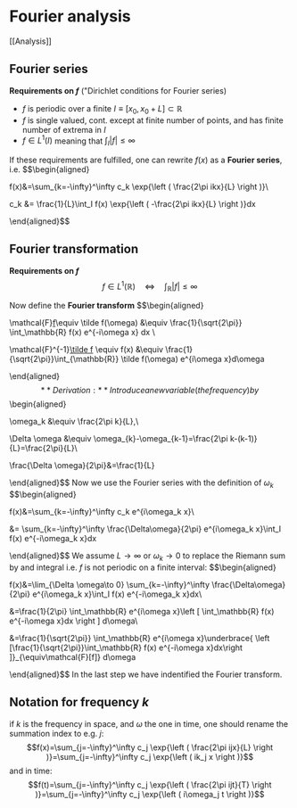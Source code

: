 # Fourier analysis
[[Analysis]]

## Fourier series

**Requirements on $f$** ("Dirichlet conditions for Fourier series)
 - $f$ is periodic over a finite $I\equiv[x_0,x_0+L]\subset\mathbb{R}$
- $f$ is single valued, cont. except at finite number of points, and has finite number of extrema in $I$
- $f\in L^1(I)$ meaning that $\int_I |f| \leq \infty$

If these requirements are fulfilled, one can rewrite $f(x)$ as a **Fourier series**, i.e.
$$\begin{aligned}

f(x)&=\sum_{k=-\infty}^\infty c_k \exp{\left ( \frac{2\pi ikx}{L} \right )}\\

c_k &= \frac{1}{L}\int_I f(x) \exp{\left ( -\frac{2\pi ikx}{L} \right )}dx

\end{aligned}$$
  
## Fourier transformation

**Requirements on $f$**
$$f\in L^1(\mathbb{R})\quad\iff\quad \int_\mathbb{R} |f| \leq \infty$$

Now define the **Fourier transform**
$$\begin{aligned}

\mathcal{F}[f](w)\equiv \tilde f(\omega) &\equiv \frac{1}{\sqrt{2\pi}} \int_\mathbb{R} f(x) e^{-i\omega x} dx \\

\mathcal{F}^{-1}[\tilde f](x) \equiv f(x) &\equiv \frac{1}{\sqrt{2\pi}}\int_{\mathbb{R}} \tilde f(\omega) e^{i\omega x}d\omega

\end{aligned}$$
**Derivation:** Introduce a new variable (the frequency) by
$$\begin{aligned}

\omega_k &\equiv \frac{2\pi k}{L},\\

\Delta \omega &\equiv \omega_{k}-\omega_{k-1}=\frac{2\pi k-(k-1)}{L}=\frac{2\pi}{L}\\

\frac{\Delta \omega}{2\pi}&=\frac{1}{L}

\end{aligned}$$
Now we use the Fourier series with the definition of $\omega_k$
$$\begin{aligned}

f(x)&=\sum_{k=-\infty}^\infty c_k e^{i\omega_k x}\\

&= \sum_{k=-\infty}^\infty \frac{\Delta\omega}{2\pi} e^{i\omega_k x}\int_I f(x) e^{-i\omega_k x}dx

\end{aligned}$$
We assume $L\to\infty$ or $\omega_k\to 0$ to replace the Riemann sum by and integral i.e. $f$ is not periodic on a finite interval:
$$\begin{aligned}

f(x)&=\lim_{\Delta \omega\to 0} \sum_{k=-\infty}^\infty \frac{\Delta\omega}{2\pi} e^{i\omega_k x}\int_I f(x) e^{-i\omega_k x}dx\\

&=\frac{1}{2\pi} \int_\mathbb{R} e^{i\omega x}\left [ \int_\mathbb{R} f(x) e^{-i\omega x}dx \right ] d\omega\\

&=\frac{1}{\sqrt{2\pi}} \int_\mathbb{R} e^{i\omega x}\underbrace{ \left [\frac{1}{\sqrt{2\pi}}\int_\mathbb{R} f(x) e^{-i\omega x}dx\right ]}_{\equiv\mathcal{F}[f]} d\omega

\end{aligned}$$
In the last step we have indentified the Fourier transform.

## Notation for frequency $k$

if $k$ is the frequency in space, and $\omega$ the one in time, one should rename the summation index to e.g. $j$:
$$f(x)=\sum_{j=-\infty}^\infty c_j \exp{\left ( \frac{2\pi ijx}{L} \right )}=\sum_{j=-\infty}^\infty c_j \exp{\left ( ik_j x \right )}$$
and in time:
$$f(t)=\sum_{j=-\infty}^\infty c_j \exp{\left ( \frac{2\pi ijt}{T} \right )}=\sum_{j=-\infty}^\infty c_j \exp{\left ( i\omega_j t \right )}$$